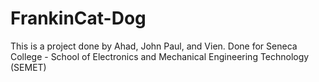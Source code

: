 # FrankinCat-Dog
This is a project done by Ahad, John Paul, and Vien.
Done for Seneca College - School of Electronics and Mechanical Engineering Technology (SEMET)
